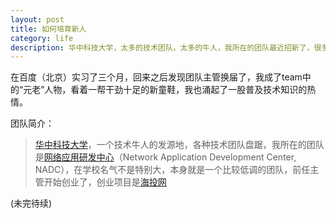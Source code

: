 ```yaml
---
layout: post
title: 如何培育新人
category: life
description: 华中科技大学，太多的技术团队，太多的牛人，我所在的团队最近招新了，很多大一大二的童鞋，他们几乎连HTML是什么都不知道...
---
```


在百度（北京）实习了三个月，回来之后发现团队主管换届了，我成了team中的“元老”人物，看着一帮干劲十足的新童鞋，我也涌起了一股普及技术知识的热情。

团队简介：
> <a href="http://www.hust.edu.cn/" target="_blank">华中科技大学</a>，一个技术牛人的发源地，各种技术团队盘踞，我所在的团队是<a href="http://nadc.org.cn/" target="_blank">网络应用研发中心</a>（Network Application Development Center, NADC），在学校名气不是特别大，本身就是一个比较低调的团队，前任主管开始创业了，创业项目是<a href="http://xjh.haitou.cc/" target="_blank">海投网</a>


(未完待续)
